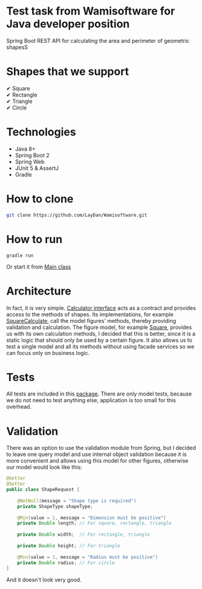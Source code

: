 # Test task from Wamisoftware for Java developer position
Spring Boot REST API for calculating the area and perimeter of geometric shapesS

# Shapes that we support
✔ Square \
✔ Rectangle \
✔ Triangle \
✔ Circle 

# Technologies
* Java 8+ 
* Spring Boot 2 
* Spring Web 
* JUnit 5 & AssertJ
* Gradle

# How to clone 
```bash
git clone https://github.com/LayDan/Wamisoftware.git
```

# How to run

```
gradle run
```
Or start it from [Main class](https://github.com/LayDan/Wamisoftware/blob/main/src/main/java/org/wamisoftware/Main.java)


# Architecture
In fact, it is very simple. [Calculator interface](https://github.com/LayDan/Wamisoftware/blob/main/src/main/java/org/wamisoftware/services/shapes/Calculator.java) acts as a contract and provides access to the methods of shapes.
Its implementations, for example [SquareCalculate](https://github.com/LayDan/Wamisoftware/blob/main/src/main/java/org/wamisoftware/services/shapes/calculators/SquareCalculate.java), call the model figures' methods, thereby providing validation and calculation. 
The figure model, for example [Square](https://github.com/LayDan/Wamisoftware/blob/main/src/main/java/org/wamisoftware/models/Square.java), provides us with its own calculation methods, I decided that this is better, since it is a static logic that should only be used by a certain figure.
It also allows us to test a single model and all its methods without using facade services so we can focus only on business logic.


# Tests
All tests are included in this [package](https://github.com/LayDan/Wamisoftware/tree/main/src/test/java/org/wamisoftware/models).
There are only model tests, because we do not need to test anything else, application is too small for this overhead.


# Validation
There was an option to use the validation module from Spring, but I decided to leave one query model and use internal object validation because it is more convenient and allows using this model for other figures, otherwise our model would look like this:

```java
@Getter
@Setter
public class ShapeRequest {
    
    @NotNull(message = "Shape type is required")
    private ShapeType shapeType;
    
    @Min(value = 1, message = "Dimension must be positive")
    private Double length; // For square, rectangle, triangle
    
    private Double width;  // For rectangle, triangle
    
    private Double height; // For triangle
    
    @Min(value = 1, message = "Radius must be positive")
    private Double radius; // For circle
}
```

And it doesn't look very good.
